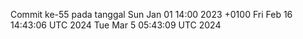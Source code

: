 Commit ke-55 pada tanggal Sun Jan 01 14:00 2023 +0100
Fri Feb 16 14:43:06 UTC 2024
Tue Mar  5 05:43:09 UTC 2024

